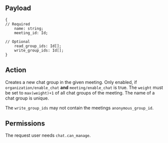 ## Payload
```
{
// Required
    name: string;
    meeting_id: Id;

// Optional
    read_group_ids: Id[];
    write_group_ids: Id[];
}
```

## Action
Creates a new chat group in the given meeting. Only enabled, if `organization/enable_chat` **and** `meeting/enable_chat` is true. The `weight` must be set to `max(weight)+1` of all chat groups of the meeting.
The name of a chat group is unique.

The `write_group_ids` may not contain the meetings `anonymous_group_id`.

## Permissions
The request user needs `chat.can_manage`.
